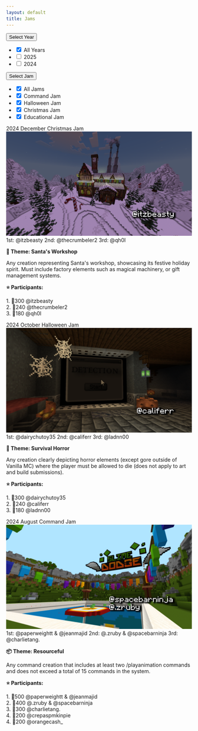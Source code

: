 ```yaml
---
layout: default
title: Jams
---
```


<div class="filters">
  <!-- Year Dropdown -->
  <div class="custom-dropdown" id="year-dropdown">
    <button class="dropdown-btn">Select Year</button>
    <ul class="dropdown-menu">
      <li><label><input type="checkbox" value="" checked> All Years</label></li>
      <li><label><input type="checkbox" value="2025"> 2025</label></li>
      <li><label><input type="checkbox" value="2024"> 2024</label></li>
    </ul>
  </div>
  <!-- Jam Dropdown -->
  <div class="custom-dropdown" id="jam-dropdown">
    <button class="dropdown-btn">Select Jam</button>
    <ul class="dropdown-menu">
      <li><label><input type="checkbox" value="" checked> All Jams</label></li>
      <li><label><input type="checkbox" value="Command Jam" checked> Command Jam</label></li>
      <li><label><input type="checkbox" value="Halloween Jam" checked> Halloween Jam</label></li>
      <li><label><input type="checkbox" value="Christmas Jam" checked> Christmas Jam</label></li>
      <li><label><input type="checkbox" value="Educational Jam" checked> Educational Jam</label></li>
    </ul>
  </div>
</div>




<script>
    document.addEventListener("DOMContentLoaded", function () {
    document.querySelectorAll(".banner").forEach(banner => {
        banner.addEventListener("click", function () {
            this.classList.toggle("flip");
        });
    });
});
</script>

<div class="gallery">
<div class="banner" data-year="2024" data-jam="Christmas Jam">
        <div class="banner-inner">
            <div class="banner-front">
                <div class="tags">
                    <span class="tag">2024</span>
                    <span class="tag">December</span>
                    <span class="tag">Christmas Jam</span>
                </div>
                <img src="/assets/images/banners/Jam_Banner_2024.Dec.png" alt="Jam Banner 2024 December">
                <div class="rank-tags">
                    <span class="tag first-place">1st: @itzbeasty</span>
                    <span class="tag second-place">2nd: @thecrumbeler2</span>
                    <span class="tag third-place">3rd: @qh0l</span>
                </div>
            </div>
            <div class="banner-back">
                <p><strong>🎅 Theme: Santa's Workshop</strong></p>
                <p>Any creation representing Santa's workshop, showcasing its festive holiday spirit. Must include factory elements such as magical machinery, or gift management systems.</p>
                <p><strong>⭐ Participants:</strong></p>
                <p class="participants">
                1. 💎300 @itzbeasty<br>
                2. 💎240 @thecrumbeler2<br>
                3. 💎180 @qh0l<br>
                </p>
            </div>
        </div>
    </div>
    <div class="banner" data-year="2024" data-jam="Halloween Jam">
        <div class="banner-inner">
            <div class="banner-front">
                <div class="tags">
                    <span class="tag">2024</span>
                    <span class="tag">October</span>
                    <span class="tag">Halloween Jam</span>
                </div>
                <img src="/assets/images/banners/Jam_Banner_2024.Oct.png" alt="Jam Banner 2024 October">
                <div class="rank-tags">
                    <span class="tag first-place">1st: @dairychutoy35</span>
                    <span class="tag second-place">2nd: @califerr</span>
                    <span class="tag third-place">3rd: @ladnn00</span>
                </div>
            </div>
            <div class="banner-back">
                <p><strong>🔪 Theme: Survival Horror</strong></p>
                <p>Any creation clearly depicting horror elements (except gore outside of Vanilla MC) where the player must be allowed to die (does not apply to art and build submissions).</p>
                <p><strong>⭐ Participants:</strong></p>
                <p class="participants">
                1. 💎300 @dairychutoy35<br>
                2. 💎240 @califerr<br>
                3. 💎180 @ladnn00<br>
                </p>
            </div>
        </div>
    </div>
    <div class="banner" data-year="2024" data-jam="Command Jam">
        <div class="banner-inner">
            <div class="banner-front">
                <div class="tags">
                    <span class="tag">2024</span>
                    <span class="tag">August</span>
                    <span class="tag">Command Jam</span>
                </div>
                <img src="/assets/images/banners/Jam_Banner_2024.Aug.png" alt="Jam Banner 2024 August">
                <div class="rank-tags">
                    <span class="tag first-place">1st: @paperweightt & @jeanmajid</span>
                    <span class="tag second-place">2nd: @.zruby & @spacebarninja</span>
                    <span class="tag third-place">3rd: @charlietang.</span>
                </div>
            </div>
            <div class="banner-back">
                <p><strong>📦 Theme: Resourceful</strong></p>
                <p>Any command creation that includes at least two /playanimation commands and does not exceed a total of 15 commands in the system.</p>
                <p><strong>⭐ Participants:</strong></p>
                <p class="participants">
                1. 💎500 @paperweightt & @jeanmajid<br>
                2. 💎400 @.zruby & @spacebarninja<br>
                3. 💎300 @charlietang.<br>
                4. 💎200 @crepaspmkinpie<br>
                4. 💎200 @orangecash_<br>
                </p>
            </div>
        </div>
    </div>
</div>

